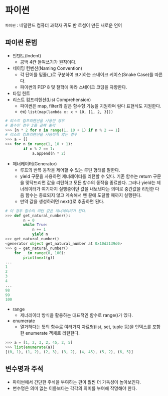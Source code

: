 # 파이썬

`파이썬` : 네덜란드 컴퓨터 과학자 귀도 반 로섬이 만든 새로운 언어



## 파이썬 문법

* 인덴트(Indent)
  * 공백 4칸 들여쓰기가 원칙이다.
* 네이밍 컨벤션(Naming Convention)
  * 각 단어를 밑줄(_)로 구분하여 표기하는 스네이크 케이스(Snake Case)를 따른다.
  * 파이썬의 PEP 8 및 철학에 따라 스네이크 코딩을 자향한다.
* 타입 힌트
* 리스트 컴프리헨션(List Comprehension)
  * 파이썬은 map, filter와 같은 함수형 기능을 지원하며 람다 표현식도 지원한다.
  * ex) `list(map(lambda x: x + 10, [1, 2, 3]))`

```python
# 리스트 컴프리헨션을 사용한 경우
# 홀수인 경우 2를 곱해 출력
>>> [n * 2 for n in range(1, 10 + 1) if n % 2 == 1]
# 리스트 컴프리헨션을 사용하지 않는 경우
>>> a = []
>>> for n in range(1, 10 + 1):
    	if n % 2 == 1:
            a.append(n * 2)
```

* 제너레이터(Generator)
  * 루프의 반복 동작을 제어할 수 있는 루틴 형태를 말한다.
  * yield 구문을 사용하면 제너레이터를 리턴할 수 있다. 기존 함수는 return 구문을 맞닥뜨리면 값을 리턴하고 모든 함수의 동작을 종료한다. 그러나 yield는 제너레이터가 여기까지 실행중이던 값을 내보낸다는 의미로 중간값을 리턴한 다음 함수는 종료되지 않고 계속해서 맨 끝에 도달할 때까지 실행된다.
  * 만약 값을 생성하려면 next()로 추출하면 된다.

```python
# 이 경우 함수의 리턴 값은 제너레이터가 된다.
>>> def get_natural_number():
    	n = 0
        while True:
            n += 1
            yield n
>>> get_natural_number()
<generator object get_natural_number at 0x10d3139d0>
>>> g = get_natural_number()
	for _ in range(0, 100):
        print(next(g))
...
1
2
3
4
...
98
99
100
```

* range
  * 제너레이터 방식을 활용하는 대표적인 함수로 range()가 있다.
* enumerate
  * 열거하다는 뜻의 함수로 여러가지 자료형(list, set, tuple 등)을 인덱스를 포함한 enumerate 객체로 리턴한다.

```python
>>> a = [1, 2, 3, 2, 45, 2, 5]
>>> list(enumerate(a))
[(0, 1), (1, 2), (2, 3), (3, 2), (4, 45), (5, 2), (6, 5)]
```

## 변수명과 주석

* 파이썬에서 간단한 주석을 부여하는 편이 훨씬 더 가독성이 높아보인다.
* 변수명은 의미 없는 이름보다는 각각의 의미를 부여해 작명해야 한다.